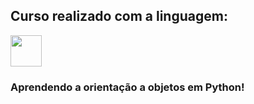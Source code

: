 ## Curso realizado com a linguagem:

<div>
<img src="https://cdn.jsdelivr.net/gh/devicons/devicon/icons/python/python-original.svg" width="50" height="50"/>
</div>

### Aprendendo a orientação a objetos em Python!